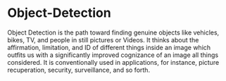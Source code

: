 # Object-Detection
Object Detection is the path toward finding genuine objects like vehicles, bikes, TV, and people in still pictures or Videos. It thinks about the affirmation, limitation, and ID of different things inside an image which outfits us with a significantly improved cognizance of an image all things considered. It is conventionally used in applications, for instance, picture recuperation, security, surveillance, and so forth.
